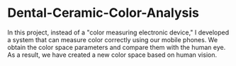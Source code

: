 # Dental-Ceramic-Color-Analysis
In this project, instead of a "color measuring electronic device," I developed a system that can measure color correctly using our mobile phones. We obtain the color space parameters and compare them with the human eye. As a result, we have created a new color space based on human vision.
